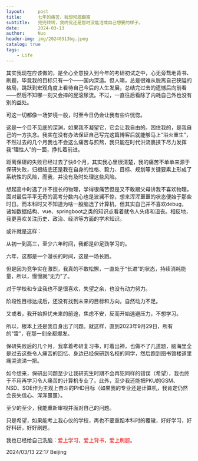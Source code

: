```yaml
---
layout:     post
title:      七年的痛苦，我想彻底翻篇
subtitle:   兜兜转转，我终究还是暂时没能活成自己想要的样子。
date:       2024-03-13
author:     Nuo
header-img: img/20240313bg.jpeg
catalog: true
tags:
    - Life
---
```


其实我现在应该做的，是全心全意投入到今年的考研初试之中，心无旁骛地背书、刷题，毕竟我的目标只有一个——国内深造。但人嘛，总是很难从脱离自己狭隘的格局，跳跃到宏观角度上看待自己今后的人生发展，总结完过去的遗憾后向前看——然后不知哪一刻又会摔的屁滚尿流。不过，一直往后看除了内耗自己外也没有别的益处。

可这一切都像一场梦境一般，时至今日仍会让我有些许恍惚。

这是一个目不见底的深渊，如果我不凝望它，它会让我自由的。困住我的，是我自己的一方执念。我实在没有办法保证自己写完这篇博客后就能够马上“浴火重生”，不然过去的几个月我也不会这么痛苦与煎熬，我只能在时代洪流裹挟下尽力发挥我“理性人”的一面，挣扎着前进。

距离保研的失败已经过去了快6个月，其实我心里很清楚，我的痛苦不单单来源于保研失败，归根结底还是我在自身的性格、毅力、目标、规划等关键要素上形成了系统性的风险，而我，并没有及时处理这些风险。

想起高中时选了并不擅长的物理，学得很痛苦但是又不敢跟父母讲我不喜欢物理，面对最后平平无奇的高考分数内心也是波澜不惊，想来浑浑噩噩的状态便始于那些时日。而本科时又不知道为啥一股脑选了计算机，但其实自己并不喜欢debug，诸如数据结构、vue、springboot之类的知识点看着就令人头疼和沮丧。相反地，我更喜欢关注历史、政治、经济等方面的学术知识。

或许就是这样：

从初一到高三，至少六年时间，我都是卯足劲学习的。

六年，这都是一个漫长的时间，这是一场长跑。

但是因为竞争实在激烈，我真的不敢松懈，一直处于“长进”的状态，持续消耗能量，所以，慢慢就“无力”了。

对于学校和专业我也不是很喜欢，失望之余，也没有动力努力。

阶段性目标达成后，还没有找到未来的目标和方向，自然动力不足。

又或者，我开始担忧未来的前途，焦虑不安，反而开始逃避压力，不想学习。

所以，根本上还是我自身出了问题。就这样，直到2023年9月29日，所有的“雷”，在那一刻全都爆发。

保研失败后的几个月，我拿着考研复习书，盯着出神，也做不了几道题，脑海里全是过去这些令人痛苦的回忆、身边已经保研到名校的同学，然后跑到图书馆楼道里痛哭流涕一把。

如今想来，保研出问题至少让我研究生时期不会再犯同样的错误（希望），我也终于不用再学习令人痛苦的计算机专业了。此外，至少我还能把PKU的GSM、NSD、SOE作为主观上奋斗的PHD目标（如果我的专业还是计算机，我肯定仍然会丧失信心、浑浑噩噩）。

至少的至少，我能重新审视并面对自己的问题。

只是希望，如果能考上我心仪的学校，再也不要重蹈本科时的覆辙，好好学习，好好科研，好好刷题。

我也已经给自己洗脑：<span style="color:red;">爱上学习，爱上背书，爱上刷题。</span>

2024/03/13 22:17 Beijing

